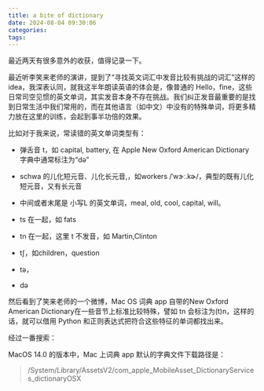 ```yaml
---
title: a bite of dictionary
date: 2024-08-04 09:30:06
categories:
tags:
---
```


最近两天有很多意外的收获，值得记录一下。

最近听李笑来老师的演讲，提到了“寻找英文词汇中发音比较有挑战的词汇”这样的 idea，我深表认同，就我这半年朗读英语的体会是，像普通的 Hello，fine，这些日常司空见惯的英文单词，其实发音本身不存在挑战。我们纠正发音最重要的是找到日常生活中我们常用的，而在其他语言（如中文）中没有的特殊单词，将更多精力放在这里的训练，会起到事半功倍的效果。

比如对于我来说，常读错的英文单词类型有：

- 弹舌音 t，如 capital, battery, 在 Apple New Oxford American Dictionary字典中通常标注为“də”

- schwa 的儿化短元音、儿化长元音,，如workers /ˈwɝː.kɚ/，典型的既有儿化短元音，又有长元音

- 中间或者末尾是 小写L 的英文单词，meal, old, cool, capital, will。

- ts 在一起，如 fats

- tn 在一起，这里 t 不发音，如 Martin,Clinton

- tʃ，如children，question

- tə，

- də



然后看到了笑来老师的一个微博，Mac OS 词典 app 自带的New  Oxford American Dictionary在一些音节上标准比较特殊，譬如 tn 会标注为(t)n，这样的话，就可以借用 Python 和正则表达式把符合这些特征的单词都找出来。

经过一番搜索：

MacOS 14.0 的版本中，Mac 上词典 app 默认的字典文件下载路径是：

> /System/Library/AssetsV2/com_apple_MobileAsset_DictionaryServices_dictionaryOSX
